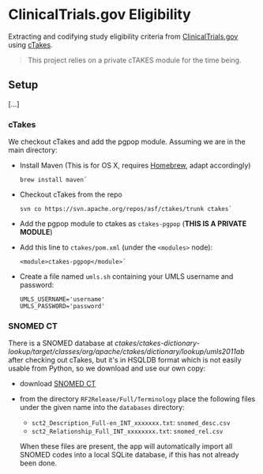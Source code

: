 ClinicalTrials.gov Eligibility
==============================

Extracting and codifying study eligibility criteria from [ClinicalTrials.gov][ct] using [cTakes][].

> This project relies on a private cTAKES module for the time being.


Setup
-----


[…]


### cTakes ###

We checkout cTakes and add the pgpop module. Assuming we are in the main directory:

- Install Maven (This is for OS X, requires [Homebrew][], adapt accordingly)
    
      brew install maven`

- Checkout cTakes from the repo  

      svn co https://svn.apache.org/repos/asf/ctakes/trunk ctakes`

- Add the pgpop module to ctakes as `ctakes-pgpop` (**THIS IS A PRIVATE MODULE**)

- Add this line to `ctakes/pom.xml` (under the `<modules>` node):  

      <module>ctakes-pgpop</module>`

- Create a file named `umls.sh` containing your UMLS username and password:
      
      UMLS_USERNAME='username'
      UMLS_PASSWORD='password'


### SNOMED CT ###

There is a SNOMED database at _ctakes/ctakes-dictionary-lookup/target/classes/org/apache/ctakes/dictionary/lookup/umls2011ab_ after checking out cTakes, but it's in HSQLDB format which is not easily usable from Python, so we download and use our own copy:

- download [SNOMED CT][snomed]
- from the directory `RF2Release/Full/Terminology` place the following files under the given name into the `databases` directory:
    
    - `sct2_Description_Full-en_INT_xxxxxxx.txt`: `snomed_desc.csv`
    - `sct2_Relationship_Full_INT_xxxxxxxx.txt`: `snomed_rel.csv`
    
    When these files are present, the app will automatically import all SNOMED codes into a local SQLite database, if this has not already been done.


[ct]: http://www.clinicaltrials.gov
[ctakes]: http://ctakes.apache.org
[homebrew]: http://mxcl.github.com/homebrew/
[snomed]: http://www.nlm.nih.gov/research/umls/licensedcontent/snomedctfiles.html

